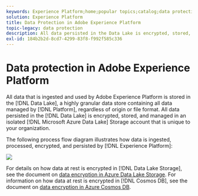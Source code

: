 ```yaml
---
keywords: Experience Platform;home;popular topics;catalog;data protection;encryption data lake
solution: Experience Platform
title: Data Protection in Adobe Experience Platform
topic-legacy: data protection
description: All data persisted in the Data Lake is encrypted, stored, and managed in an isolated Microsoft Azure Data Lake Storage account that is unique to your organization. The following process flow diagram illustrates how data is ingested, processed, encrypted, and persisted by Experience Platform.
exl-id: 184b2b2d-8cd7-4299-83f8-f992f585c336
---
```

# Data protection in Adobe Experience Platform

All data that is ingested and used by Adobe Experience Platform is stored in the [!DNL Data Lake], a highly granular data store containing all data managed by [!DNL Platform], regardless of origin or file format. All data persisted in the [!DNL Data Lake] is encrypted, stored, and managed in an isolated [!DNL Microsoft Azure Data Lake] Storage account that is unique to your organization.

The following process flow diagram illustrates how data is ingested, processed, encrypted, and persisted by [!DNL Experience Platform]:

![](images/data-protection/flow.png)

For details on how data at rest is encrypted in [!DNL Data Lake Storage], see the document on [data encryption in Azure Data Lake Storage](https://docs.microsoft.com/en-us/azure/data-lake-store/data-lake-store-encryption). For information on how data at rest is encrypted in [!DNL Cosmos DB], see the document on [data encryption in Azure Cosmos DB](https://docs.microsoft.com/en-us/azure/cosmos-db/database-encryption-at-rest).
